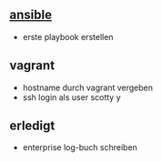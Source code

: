 [ansible](ansible)
-
- erste playbook erstellen

vagrant
-
- hostname durch vagrant vergeben
- ssh login als user scotty             y

erledigt
-
- enterprise log-buch schreiben
